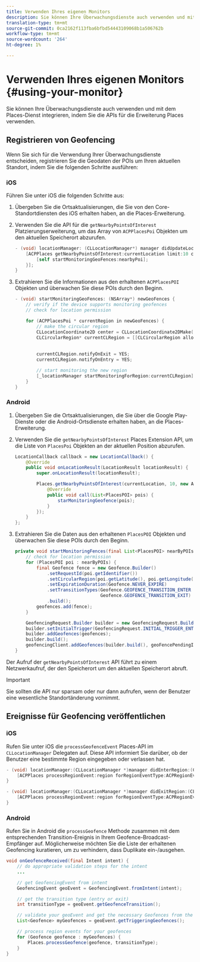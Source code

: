 ```yaml
---
title: Verwenden Ihres eigenen Monitors
description: Sie können Ihre Überwachungsdienste auch verwenden und mit dem Places-Dienst integrieren, indem Sie die APIs für die Erweiterung des Places-Dienstes verwenden.
translation-type: tm+mt
source-git-commit: 0ca2162f113fba6bfbd54443109068b1a506762b
workflow-type: tm+mt
source-wordcount: '264'
ht-degree: 1%

---
```



# Verwenden Ihres eigenen Monitors {#using-your-monitor}

Sie können Ihre Überwachungsdienste auch verwenden und mit dem Places-Dienst integrieren, indem Sie die APIs für die Erweiterung Places verwenden.

## Registrieren von Geofencing

Wenn Sie sich für die Verwendung Ihrer Überwachungsdienste entscheiden, registrieren Sie die Geodaten der POIs um Ihren aktuellen Standort, indem Sie die folgenden Schritte ausführen:

### iOS

Führen Sie unter iOS die folgenden Schritte aus:

1. Übergeben Sie die Ortsaktualisierungen, die Sie von den Core-Standortdiensten des iOS erhalten haben, an die Places-Erweiterung.

1. Verwenden Sie die API für die `getNearbyPointsOfInterest` Platzierungserweiterung, um das Array von `ACPPlacesPoi` Objekten um den aktuellen Speicherort abzurufen.

   ```objective-c
   - (void) locationManager: (CLLocationManager*) manager didUpdateLocations: (NSArray<CLLocation*>*) locations {
       [ACPPlaces getNearbyPointsOfInterest:currentLocation limit:10 callback: ^ (NSArray<ACPPlacesPoi*>* _Nullable nearbyPoi) {
           [self startMonitoringGeoFences:nearbyPoi];
       }];
   }
   ```

1. Extrahieren Sie die Informationen aus den erhaltenen `ACPPlacesPOI` Objekten und überwachen Sie diese POIs durch den Beginn.

   ```objective-c
   - (void) startMonitoringGeoFences: (NSArray*) newGeoFences {
       // verify if the device supports monitoring geofences
       // check for location permission
   
       for (ACPPlacesPoi * currentRegion in newGeoFences) {
           // make the circular region
           CLLocationCoordinate2D center = CLLocationCoordinate2DMake(currentRegion.latitude, currentRegion.longitude);
           CLCircularRegion* currentCLRegion = [[CLCircularRegion alloc] initWithCenter:center
                                                                                 radius:currentRegion.radius
                                                                             identifier:currentRegion.identifier];
           currentCLRegion.notifyOnExit = YES;
           currentCLRegion.notifyOnEntry = YES;
   
           // start monitoring the new region
           [_locationManager startMonitoringForRegion:currentCLRegion];
       }
   }
   ```

### Android

1. Übergeben Sie die Ortsaktualisierungen, die Sie über die Google Play-Dienste oder die Android-Ortsdienste erhalten haben, an die Places-Erweiterung.

1. Verwenden Sie die `getNearbyPointsOfInterest` Places Extension API, um die Liste von `PlacesPoi` Objekten an der aktuellen Position abzurufen.

   ```java
   LocationCallback callback = new LocationCallback() {
       @Override
       public void onLocationResult(LocationResult locationResult) {
           super.onLocationResult(locationResult);
   
           Places.getNearbyPointsOfInterest(currentLocation, 10, new AdobeCallback<List<PlacesPOI>>() {
               @Override
               public void call(List<PlacesPOI> pois) {
                   starMonitoringGeofence(pois);
               }
           });
       }
   };
   ```

1. Extrahieren Sie die Daten aus den erhaltenen `PlacesPOI` Objekten und überwachen Sie diese POIs durch den Beginn.

   ```java
   private void startMonitoringFences(final List<PlacesPOI> nearByPOIs) {
       // check for location permission
       for (PlacesPOI poi : nearByPOIs) {
           final Geofence fence = new Geofence.Builder()
               .setRequestId(poi.getIdentifier())
               .setCircularRegion(poi.getLatitude(), poi.getLongitude(), poi.getRadius())
               .setExpirationDuration(Geofence.NEVER_EXPIRE)
               .setTransitionTypes(Geofence.GEOFENCE_TRANSITION_ENTER |
                                   Geofence.GEOFENCE_TRANSITION_EXIT)
               .build();
           geofences.add(fence);
       }
   
       GeofencingRequest.Builder builder = new GeofencingRequest.Builder();
       builder.setInitialTrigger(GeofencingRequest.INITIAL_TRIGGER_ENTER);
       builder.addGeofences(geofences);
       builder.build();
       geofencingClient.addGeofences(builder.build(), geoFencePendingIntent)
   }
   ```


Der Aufruf der `getNearbyPointsOfInterest` API führt zu einem Netzwerkaufruf, der den Speicherort um den aktuellen Speicherort abruft.

>[!IMPORTANT]
>
>Sie sollten die API nur sparsam oder nur dann aufrufen, wenn der Benutzer eine wesentliche Standortänderung vornimmt.

## Ereignisse für Geofencing veröffentlichen

### iOS

Rufen Sie unter iOS die `processGeofenceEvent` Places-API im `CLLocationManager` Delegaten auf. Diese API informiert Sie darüber, ob der Benutzer eine bestimmte Region eingegeben oder verlassen hat.

```objective-c
- (void) locationManager:(CLLocationManager *)manager didEnterRegion:(CLRegion *)region {
    [ACPPlaces processRegionEvent:region forRegionEventType:ACPRegionEventTypeEntry];
}

- (void) locationManager:(CLLocationManager *)manager didExitRegion:(CLRegion *)region {
    [ACPPlaces processRegionEvent:region forRegionEventType:ACPRegionEventTypeExit];
}
```

### Android

Rufen Sie in Android die `processGeofence` Methode zusammen mit dem entsprechenden Transition-Ereignis in Ihrem Geofence-Broadcast-Empfänger auf. Möglicherweise möchten Sie die Liste der erhaltenen Geofencing kuratieren, um zu verhindern, dass Duplikate ein-/ausgehen.

```java
void onGeofenceReceived(final Intent intent) {
    // do appropriate validation steps for the intent
    ...

    // get GeofencingEvent from intent
    GeofencingEvent geoEvent = GeofencingEvent.fromIntent(intent);

    // get the transition type (entry or exit)
    int transitionType = geoEvent.getGeofenceTransition();

    // validate your geoEvent and get the necessary Geofences from the list
    List<Geofence> myGeofences = geoEvent.getTriggeringGeofences();

    // process region events for your geofences
    for (Geofence geofence : myGeofences) {
        Places.processGeofence(geofence, transitionType);
    }
}
```
